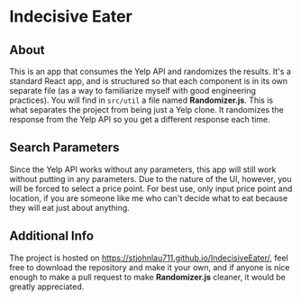 # Indecisive Eater

## About
This is an app that consumes the Yelp API and randomizes the results. It's a standard React app, and is structured so that each component is in its own separate
file (as a way to familiarize myself with good engineering practices). You will find in `src/util` a file named __Randomizer.js__. This is what separates the project from being just a Yelp clone. It randomizes the response from the Yelp API so you get a different response each time. 

## Search Parameters
Since the Yelp API works without any parameters, this app will still work without putting in any parameters. Due to the nature of the UI, however, you will be forced to select a price point. For best use, only input price point and location, if you are someone like me who can't decide what to eat because they will eat just about anything.

## Additional Info

The project is hosted on https://stjohnlau711.github.io/IndecisiveEater/, feel free to download the repository and make it your own, and if anyone is nice enough to make a pull request to make __Randomizer.js__ cleaner, it would be greatly appreciated.
